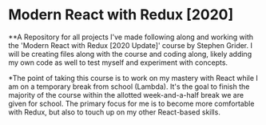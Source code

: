 # Modern React with Redux [2020]

**A Repository for all projects I've made following along and working with the 'Modern React with Redux [2020 Update]' course by Stephen Grider.  I will be creating files along with the course and coding along, likely adding my own code as well to test myself and experiment with concepts.  

*The point of taking this course is to work on my mastery with React while I am on a temporary break from school (Lambda).  It's the goal to finish the majority of the course within the allotted week-and-a-half break we are given for school.  The primary focus for me is to become more comfortable with Redux, but also to touch up on my other React-based skills.
